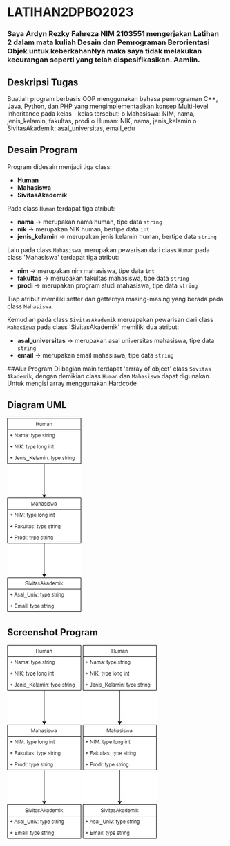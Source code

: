 # LATIHAN2DPBO2023
### Saya Ardyn Rezky Fahreza NIM 2103551 mengerjakan Latihan 2 dalam mata kuliah Desain dan Pemrograman Berorientasi Objek untuk keberkahanNya maka saya tidak melakukan kecurangan seperti yang telah dispesifikasikan. Aamiin.

## Deskripsi Tugas
Buatlah program berbasis OOP menggunakan bahasa pemrograman C++, Java, Python, dan PHP yang mengimplementasikan konsep Multi-level Inheritance  pada kelas - kelas tersebut:
  o Mahasiswa: NIM, nama, jenis_kelamin, fakultas, prodi
  o Human: NIK, nama, jenis_kelamin
  o SivitasAkademik: asal_universitas, email_edu

## Desain Program
Program didesain menjadi tiga class:
* **Human**
* **Mahasiswa**
* **SivitasAkademik**

Pada class `Human` terdapat tiga atribut:
* **nama**               -> merupakan nama human, tipe data `string`
* **nik**                -> merupakan NIK human, bertipe data `int`
* **jenis_kelamin**      -> merupakan jenis kelamin human, bertipe data `string`

Lalu pada class `Mahasiswa`, merupakan pewarisan dari class `Human`
pada class 'Mahasiswa' terdapat tiga atribut:
* **nim**               -> merupakan nim mahasiswa, tipe data `int`
* **fakultas**          -> merupakan fakultas mahasiswa, tipe data `string`
* **prodi**             -> merupakan program studi mahasiswa, tipe data `string`

Tiap atribut memiliki setter dan getternya masing-masing yang berada pada class `Mahasiswa`.

Kemudian pada class `SivitasAkademik` meruapakan pewarisan dari class `Mahasiswa`
pada class 'SivitasAkademik' memiliki dua atribut:
* **asal_universitas**   -> merupakan asal universitas mahasiswa, tipe data `string`
* **email**              -> merupakan email mahasiswa, tipe data `string`

##Alur Program
Di bagian main terdapat 'arrray of object' class `Sivitas Akademik`, dengan demikian class `Human` dan `Mahasiswa` dapat digunakan. Untuk mengisi array menggunakan Hardcode

## Diagram UML
![Screenshot - ](https://github.com/ArdynRF/LATIHAN2DPBO2023/blob/main/laprak2/screenshot/Untitled%20Diagram.drawio.png)

## Screenshot Program
![Screenshot - ](https://github.com/ArdynRF/LATIHAN2DPBO2023/blob/main/laprak2/screenshot/Untitled%20Diagram.drawio.png)
![Screenshot - ](https://github.com/ArdynRF/LATIHAN2DPBO2023/blob/main/laprak2/screenshot/Untitled%20Diagram.drawio.png)

